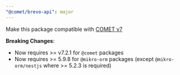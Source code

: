 ```yaml
---
"@comet/brevo-api": major
---
```


Make this package compatible with [COMET v7](https://docs.comet-dxp.com/docs/migration/migration-from-v6-to-v7)

**Breaking Changes**:

-   Now requires >= v7.2.1 for `@comet` packages
-   Now requires >= 5.9.8 for `@mikro-orm` packages (except `@mikro-orm/nestjs` where >= 5.2.3 is required)
